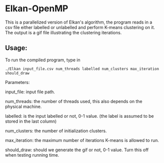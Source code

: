 # Elkan-OpenMP

This is a parallelized version of Elkan's algorithm, the program reads in a csv file either labelled or unlabelled and perform K-means clustering on it. The output is a gif file illustrating the clustering iterations. 

 Usage:
-------------------
To run the compiled program, type in 
```
./Elkan input_file.csv num_threads labelled num_clusters max_iteration should_draw
```
Parameters:

input_file: input file path.

num_threads: the number of threads used, this also depends on the physical machine.

labelled: is the input labelled or not, 0-1 value. (the label is assumed to be stored in the last column)

num_clusters: the number of initialization clusters.

max_iteration: the maximum number of iterations K-means is allowed to run.

should_draw: should we generate the gif or not, 0-1 value. Turn this off when testing running time. 

